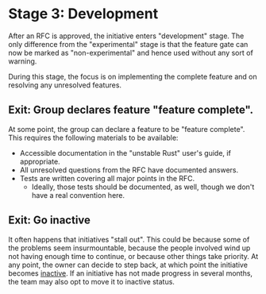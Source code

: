 # Stage 3: Development

After an RFC is approved, the initiative enters "development" stage. The only difference from the "experimental" stage is that the feature gate can now be marked as "non-experimental" and hence used without any sort of warning.

During this stage, the focus is on implementing the complete feature and on resolving any unresolved features.

## Exit: Group declares feature "feature complete".

At some point, the group can declare a feature to be "feature complete". This requires the following materials to be available:

- Accessible documentation in the "unstable Rust" user's guide, if appropriate.
- All unresolved questions from the RFC have documented answers.
- Tests are written covering all major points in the RFC.
  - Ideally, those tests should be documented, as well, though we don't have a real convention here.

## Exit: Go inactive

It often happens that initiatives "stall out". This could be because some of the problems seem insurmountable, because the people involved wind up not having enough time to continue, or because other things take priority. At any point, the owner can decide to step back, at which point the initiative becomes [inactive](./inactive.md). If an initiative has not made progress in several months, the team may also opt to move it to inactive status.
